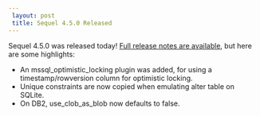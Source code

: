 ```yaml
---
 layout: post
 title: Sequel 4.5.0 Released
---
```


Sequel 4.5.0 was released today!  <a href="/rdoc/files/doc/release_notes/4_5_0_txt.html">Full release notes are available</a>, but here are some highlights:

* An mssql_optimistic_locking plugin was added, for using a timestamp/rowversion column for optimistic locking.
* Unique constraints are now copied when emulating alter table on SQLite.
* On DB2, use_clob_as_blob now defaults to false.
